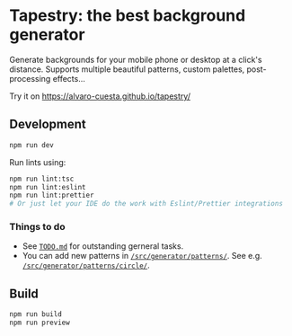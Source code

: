 # Tapestry: the best background generator

Generate backgrounds for your mobile phone or desktop at a click's distance. Supports multiple beautiful patterns,
custom palettes, post-processing effects...

Try it on https://alvaro-cuesta.github.io/tapestry/

## Development

```sh
npm run dev
```

Run lints using:

```sh
npm run lint:tsc
npm run lint:eslint
npm run lint:prettier
# Or just let your IDE do the work with Eslint/Prettier integrations
```

### Things to do

- See [`TODO.md`](TODO.md) for outstanding gerneral tasks.
- You can add new patterns in [`/src/generator/patterns/`](./src/generator/patterns/). See e.g.
  [`/src/generator/patterns/circle/`](./src/generator/patterns/circle/).

## Build

```sh
npm run build
npm run preview
```
